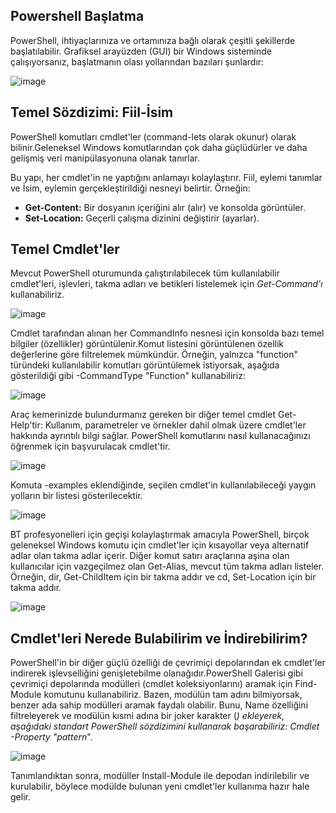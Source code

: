 ## Powershell Başlatma
PowerShell, ihtiyaçlarınıza ve ortamınıza bağlı olarak çeşitli şekillerde başlatılabilir. Grafiksel arayüzden (GUI) bir Windows sisteminde çalışıyorsanız, başlatmanın olası yollarından bazıları şunlardır:

![image](https://github.com/user-attachments/assets/6e14801d-2727-43d9-a91c-8e508aa31d7c)

## Temel Sözdizimi: Fiil-İsim

PowerShell komutları cmdlet'ler (command-lets olarak okunur) olarak bilinir.Geleneksel Windows komutlarından çok daha güçlüdürler ve daha gelişmiş veri manipülasyonuna olanak tanırlar.

Bu yapı, her cmdlet'in ne yaptığını anlamayı kolaylaştırır. Fiil, eylemi tanımlar ve İsim, eylemin gerçekleştirildiği nesneyi belirtir. Örneğin:

* **Get-Content:** Bir dosyanın içeriğini alır (alır) ve konsolda görüntüler.
* **Set-Location:** Geçerli çalışma dizinini değiştirir (ayarlar).

## Temel Cmdlet'ler

Mevcut PowerShell oturumunda çalıştırılabilecek tüm kullanılabilir cmdlet'leri, işlevleri, takma adları ve betikleri listelemek için *Get-Command'ı* kullanabiliriz.

![image](https://github.com/user-attachments/assets/60eb8b87-83a2-426b-9d2d-e0b4c86723a0)

Cmdlet tarafından alınan her CommandInfo nesnesi için konsolda bazı temel bilgiler (özellikler) görüntülenir.Komut listesini görüntülenen özellik değerlerine göre filtrelemek mümkündür. Örneğin, yalnızca "function" türündeki kullanılabilir komutları görüntülemek istiyorsak, aşağıda gösterildiği gibi -CommandType "Function" kullanabiliriz: 

![image](https://github.com/user-attachments/assets/180865fe-31a0-474f-89a5-6c4af8d79f17)

Araç kemerinizde bulundurmanız gereken bir diğer temel cmdlet Get-Help'tir: Kullanım, parametreler ve örnekler dahil olmak üzere cmdlet'ler hakkında ayrıntılı bilgi sağlar. PowerShell komutlarını nasıl kullanacağınızı öğrenmek için başvurulacak cmdlet'tir.

![image](https://github.com/user-attachments/assets/99a5320a-eff8-408d-a8a1-c8558040b5cd)

Komuta -examples eklendiğinde, seçilen cmdlet'in kullanılabileceği yaygın yolların bir listesi gösterilecektir.


![image](https://github.com/user-attachments/assets/13360b98-a7aa-4673-a76e-891f62f884f4)

BT profesyonelleri için geçişi kolaylaştırmak amacıyla PowerShell, birçok geleneksel Windows komutu için cmdlet'ler için kısayollar veya alternatif adlar olan takma adlar içerir.
Diğer komut satırı araçlarına aşina olan kullanıcılar için vazgeçilmez olan Get-Alias, mevcut tüm takma adları listeler. Örneğin, dir, Get-ChildItem için bir takma addır ve cd, Set-Location için bir takma addır.


![image](https://github.com/user-attachments/assets/af3b5852-c53c-43c8-874d-ef4b81ff36a4)

## Cmdlet'leri Nerede Bulabilirim ve İndirebilirim?

PowerShell'in bir diğer güçlü özelliği de çevrimiçi depolarından ek cmdlet'ler indirerek işlevselliğini genişletebilme olanağıdır.PowerShell Galerisi gibi çevrimiçi depolarında modülleri (cmdlet koleksiyonlarını) aramak için Find-Module komutunu kullanabiliriz.
Bazen, modülün tam adını bilmiyorsak, benzer ada sahip modülleri aramak faydalı olabilir.
Bunu, Name özelliğini filtreleyerek ve modülün kısmi adına bir joker karakter (*) ekleyerek, aşağıdaki standart PowerShell sözdizimini kullanarak başarabiliriz: Cmdlet -Property "pattern*".


![image](https://github.com/user-attachments/assets/553795da-254d-4dbb-b9d1-fa63c14b1b7e)

Tanımlandıktan sonra, modüller Install-Module ile depodan indirilebilir ve kurulabilir, böylece modülde bulunan yeni cmdlet'ler kullanıma hazır hale gelir. 

